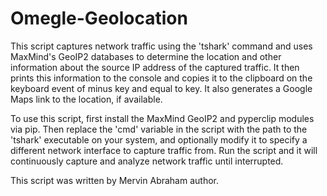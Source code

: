 # Omegle-Geolocation

This script captures network traffic using the 'tshark' command and uses MaxMind's GeoIP2 databases to determine the location and other 
information about the source IP address of the captured traffic. It then prints this information to the console and copies it to the clipboard 
on the keyboard event of minus key and equal to key. It also generates a Google Maps link to the location, if available.

To use this script, first install the MaxMind GeoIP2 and pyperclip modules via pip. Then replace the 'cmd' variable in the script with the 
path to the 'tshark' executable on your system, and optionally modify it to specify a different network interface to capture traffic from. 
Run the script and it will continuously capture and analyze network traffic until interrupted.

This script was written by Mervin Abraham author.
